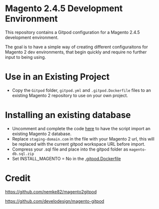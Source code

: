 # Magento 2.4.5 Development Environment

This repository contains a Gitpod configuration for a Magento 2.4.5 development environment. 

The goal is to have a simple way of creating different configuraitons for Magento 2 dev environments, that begin quickly and require no further input to being using. 

 
# Use in an Existing Project
- Copy the ```Gitpod``` folder, ```gitpod.yml``` and ```.gitpod.Dockerfile``` files to an existing Magento 2 repository to use on your own project.

# Installing an existing database
- Uncomment and complete the code [here](https://github.com/magento2remote/m245/gitpod/m2-install.sh#L28) to have the script import an existing Magento 2 database. 
- Replace ```staging-domain.com``` in the file with your Magento 2 url, this will be replaced with the current gitpod workspace URL before import.
- Compress your .sql file and place into the gitpod folder as ```magento-db.sql.zip```
- Set INSTALL_MAGENTO = No in the [.gitpod.Dockerfile](https://github.com/magento2remote/m245/blob/master/.gitpod.Dockerfile)


# Credit
https://github.com/nemke82/magento2gitpod

https://github.com/develodesign/magento-gitpod
